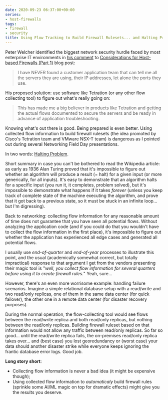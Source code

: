 ```yaml
---
date: 2020-09-23 06:37:00+00:00
series:
- host-firewalls
tags:
- firewall
- security
title: Using Flow Tracking to Build Firewall Rulesets... and Halting Problem
---
```

Peter Welcher identified the biggest network security hurdle faced by most enterprise IT environments in [his comment](https://blog.ipspace.net/2020/09/considerations-host-based-firewalls.html#111) to [Considerations for Host-based Firewalls (Part 1)](https://blog.ipspace.net/2020/09/considerations-host-based-firewalls.html) blog post:

> I have NEVER found a customer application team that can tell me all the servers they are using, their IP addresses, let alone the ports they use.

His proposed solution: use software like Tetration (or any other flow collecting tool) to figure out what's really going on:
<!--more-->
> This has made me a big believer in products like Tetration and getting the actual flows documented to secure the servers and be ready in advance of application troubleshooting.

Knowing what's out there is good. Being prepared is even better. Using collected flow information to build firewall rulesets (the idea promoted by Cisco's Tetration team and VMware NSX-T team) is dangerous as I pointed out during several Networking Field Day presentations.

In two words: [Halting Problem](https://en.wikipedia.org/wiki/Halting_problem).

Short summary in case you can't be bothered to read the Wikipedia article: as early as 1936 Alan Turing proved that it's impossible to figure out whether an algorithm will produce a result (= halt) for a given input (or more generically, for all inputs). It's easy to demonstrate that an algorithm halts for a specific input (you run it, it completes, problem solved), but it's impossible to demonstrate what happens if it takes _forever_ (unless you keep track of complete state of the machine executing the algorithm, and prove that it got back to a previous state, so it must be stuck in an infinite loop... but I'm digressing).

Back to networking: collecting flow information for any reasonable amount of time does not guarantee that you have seen all potential flows. Without analyzing the application code (and if you could do that you wouldn't have to collect the flow information in the first place), it's impossible to figure out whether the application has experienced all edge cases and generated all potential flows.

I usually use _end-of-quarter_ and _end-of-year_ processes to illustrate this point, and the usual (academically somewhat correct, but totally impractical) response to that argument I get from the vendors presenting their magic tool is "_well, you collect flow information for several quarters before using it to create firewall rules._" Yeah, sure...

However, there's an even more worrisome example: handling failure scenarios. Imagine a simple relational database setup with a read/write and two read/only replicas, one of them in the same data center (for quick failover), the other one in a remote data center (for disaster recovery purposes). 

During the normal operation, the flow-collecting tool would see flows between the read/write replica and both read/only replicas, but nothing between the read/only replicas. Building firewall ruleset based on that information would not allow any traffic between read/only replicas. So far so good... until the read/write replica fails, the on-premises read/only replica takes over... and (best case) you lost georedundancy or (worst case) your data should another disaster strike while everyone keeps ignoring the frantic database error logs. Good job.

**Long story short**:

* Collecting flow information is never a bad idea (it might be expensive though);
* Using collected flow information to _automaticaly_ build firewall rules (sprinkle some AI/ML magic on top for dramatic effects) might give you the results you deserve.